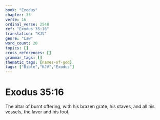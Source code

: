 ```yaml
---
book: "Exodus"
chapter: 35
verse: 16
ordinal_verse: 2548
ref: "Exodus 35:16"
translation: "KJV"
genre: "Law"
word_count: 20
topics: []
cross_references: []
grammar_tags: []
thematic_tags: [names-of-god]
tags: ["Bible","KJV","Exodus"]
---
```


# Exodus 35:16

The altar of burnt offering, with his brazen grate, his staves, and all his vessels, the laver and his foot,
